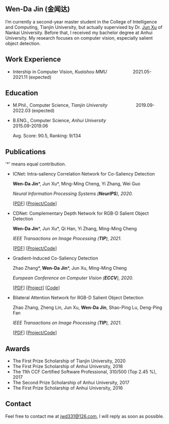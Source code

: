 ## Wen-Da Jin (金闻达)

I’m currently a second-year master student in the College of Intelligence and Computing, Tianjin University, but actually supervised by Dr. [Jun Xu](https://csjunxu.github.io/) of Nankai University. Before that, I received my bachelor degree at Anhui University. My research focuses on computer vision, especially salient object detection. 

## Work Experience
* Intership in Computer Vision, *Kuaishou MMU* &emsp;&emsp;&emsp; &emsp; &emsp;2021.05-2021.11 (expected)

## Education

* M.Phil., Computer Science, *Tianjin University* &emsp; &emsp; &emsp; &emsp; &emsp;2019.09-2022.03 (expected)

* B.ENG., Computer Science, *Anhui University* &emsp;&emsp;&emsp;&emsp; &emsp; &emsp; &emsp; &emsp;2015.09-2019.06

    Avg. Score: 90.5, Ranking: 9/134

## Publications
'*' means equal contribution.
* ICNet: Intra-saliency Correlation Network for Co-Saliency Detection

    **Wen-Da Jin***, Jun Xu*, Ming-Ming Cheng, Yi Zhang, Wei Guo

    *Neural Information Processing Systems (**NeurIPS**), 2020.*
    
    [[PDF](https://drive.google.com/file/d/136QcPth7WeMilb2mh-V78122ys5_RckN/view)] [[Project/Code](https://github.com/blanclist/ICNet)]

* CDNet: Complementary Depth Network for RGB-D Salient Object Detection

    **Wen-Da Jin***, Jun Xu*, Qi Han, Yi Zhang, Ming-Ming Cheng

    *IEEE Transactions on Image Processing (**TIP**), 2021.*

    [[PDF](https://ieeexplore.ieee.org/document/9366409)] [[Project/Code](https://github.com/blanclist/CDNet)]

* Gradient-Induced Co-Saliency Detection

    Zhao Zhang*, **Wen-Da Jin***, Jun Xu, Ming-Ming Cheng

    *European Conference on Computer Vision (**ECCV**), 2020.*

    [[PDF](https://arxiv.org/abs/2004.13364)] [[Project](http://www.zhaozhang.net/coca.html)] [[Code](https://github.com/zzhanghub/gicd)]

* Bilateral Attention Network for RGB-D Salient Object Detection

    Zhao Zhang, Zheng Lin, Jun Xu, **Wen-Da Jin**, Shao-Ping Lu, Deng-Ping Fan

    *IEEE Transactions on Image Processing (**TIP**), 2021.* 

    [[PDF](https://ieeexplore.ieee.org/document/9321705)] [[Project/Code](https://github.com/zzhanghub/bianet)]

## Awards
* The First Prize Scholarship of Tianjin University, 2020
* The First Prize Scholarship of Anhui University, 2018
* The 11th CCF Certified Software Professional, 310/500 (Top 2.45 %), 2017
* The Second Prize Scholarship of Anhui University, 2017
* The First Prize Scholarship of Anhui University, 2016

## Contact

Feel free to contact me at jwd331@126.com, I will reply as soon as possible.
